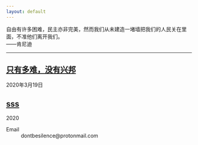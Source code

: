 ```yaml
---
layout: default
---
```

自由有许多困难，民主亦非完美，然而我们从未建造一堵墙把我们的人民关在里面，不准他们离开我们。  
——肯尼迪

* * *


## [只有多难，没有兴邦](./page/essay-1.html)
2020年3月19日

## [sss ]()
2020

<dl>
<dt>Email</dt>
<dd>dontbesilence@protonmail.com</dd>
</dl>
